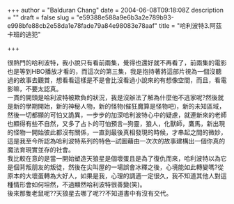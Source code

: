 +++
author = "Balduran Chang"
date = 2004-06-08T09:18:08Z
description = ""
draft = false
slug = "e59388e588a9e6b3a2e789b93-e998bfe88cb2e58da1e78fade79a84e98083e78aaf"
title = "哈利波特3.阿茲卡班的逃犯"

+++


很熱門的哈利波特，我小說只有看前兩集，覺得也還好就不再看了，前兩集的電影也是等到HBO播放才看的，而這次的第三集，我是抱持著將這部片視為一個沒聽過的故事去觀賞，想看看這樣是不是會比沒看過小說來的有想像空間，而且，看電影嘛，不要太認真。  
 一貫的開頭是哈利波特被欺負的狀況，我是沒辦法了解為什麼他不逃家呢?然後就是新的學期開始，新的神秘人物，新的怪物(催狂魔算是怪物吧)，新的未知區域，然後一切都顯的可怕又詭異，一步步的加深哈利波特心中的疑慮，就連新來的老師也顯得有些不自然，又多了占卜的可怕預言─狗靈，狼人，化獸師，鷹馬，新出現的怪物一開始彼此都沒有關係，一直到最後真相發現的時候，才串起之間的微妙，這是我至今所認為哈利波特系列的特色─試圖藉由一次次的故事建構出一個你真的魔法育現實並存的社會。  
 我比較在意的是當一開始塑造天狼星是個壞蛋且是為了復仇而來，哈利波特以為它是個背叛朋友的叛徒，然後在尖叫屋的一場誤會冰釋之後，心境能如此轉變嗎?從原本的大壞蛋轉為大好人，如果是我，心理的調適一定很久，我不知道其他人對這種情形會如何坦然，不過顯然哈利波特很善變(笑)。  
 後來那隻老鼠呢??天狼星去哪了呢??不知道書中有沒有交代。

